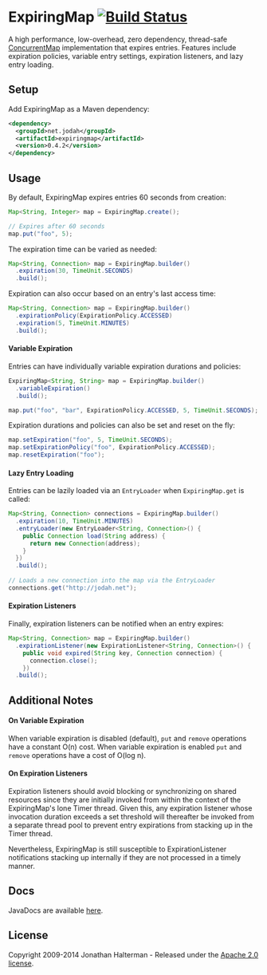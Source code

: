 # ExpiringMap [![Build Status](https://travis-ci.org/jhalterman/expiringmap.png)](https://travis-ci.org/jhalterman/expiringmap)

A high performance, low-overhead, zero dependency, thread-safe [ConcurrentMap](https://docs.oracle.com/javase/8/docs/api/java/util/concurrent/ConcurrentMap.html) implementation that expires entries. Features include expiration policies, variable entry settings, expiration listeners, and lazy entry loading.

## Setup

Add ExpiringMap as a Maven dependency:

```xml
<dependency>
  <groupId>net.jodah</groupId>
  <artifactId>expiringmap</artifactId>
  <version>0.4.2</version>
</dependency>
```

## Usage

By default, ExpiringMap expires entries 60 seconds from creation:

```java
Map<String, Integer> map = ExpiringMap.create();

// Expires after 60 seconds
map.put("foo", 5);
```
    
The expiration time can be varied as needed:

```java
Map<String, Connection> map = ExpiringMap.builder()
  .expiration(30, TimeUnit.SECONDS)
  .build();
```

Expiration can also occur based on an entry's last access time:

```java
Map<String, Connection> map = ExpiringMap.builder()
  .expirationPolicy(ExpirationPolicy.ACCESSED)
  .expiration(5, TimeUnit.MINUTES)
  .build(); 
```

#### Variable Expiration
        
Entries can have individually variable expiration durations and policies:

```java
ExpiringMap<String, String> map = ExpiringMap.builder()
  .variableExpiration()
  .build();

map.put("foo", "bar", ExpirationPolicy.ACCESSED, 5, TimeUnit.SECONDS);
```

Expiration durations and policies can also be set and reset on the fly:

```java
map.setExpiration("foo", 5, TimeUnit.SECONDS);
map.setExpirationPolicy("foo", ExpirationPolicy.ACCESSED);
map.resetExpiration("foo");
```

#### Lazy Entry Loading

Entries can be lazily loaded via an `EntryLoader` when `ExpiringMap.get` is called:

```java
Map<String, Connection> connections = ExpiringMap.builder()
  .expiration(10, TimeUnit.MINUTES)
  .entryLoader(new EntryLoader<String, Connection>() {
    public Connection load(String address) {
      return new Connection(address);
    }
  })
  .build();
  
// Loads a new connection into the map via the EntryLoader
connections.get("http://jodah.net");
```

#### Expiration Listeners

Finally, expiration listeners can be notified when an entry expires:

```java
Map<String, Connection> map = ExpiringMap.builder()
  .expirationListener(new ExpirationListener<String, Connection>() { 
    public void expired(String key, Connection connection) { 
      connection.close(); 
    })
  .build();
```

## Additional Notes

#### On Variable Expiration

When variable expiration is disabled (default), `put` and `remove` operations have a constant O(n) cost. When variable expiration is enabled `put` and `remove` operations have a cost of O(log n).

#### On Expiration Listeners

Expiration listeners should avoid blocking or synchronizing on shared resources since they are initially invoked from within the context of the ExpiringMap's lone Timer thread. Given this, any expiration listener whose invocation duration exceeds a set threshold will thereafter be invoked from a separate thread pool to prevent entry expirations from stacking up in the Timer thread.

Nevertheless, ExpiringMap is still susceptible to ExpirationListener notifications stacking up internally if they are not processed in a timely manner.

## Docs

JavaDocs are available [here](https://jhalterman.github.com/expiringmap/javadoc).

## License

Copyright 2009-2014 Jonathan Halterman - Released under the [Apache 2.0 license](http://www.apache.org/licenses/LICENSE-2.0.html).